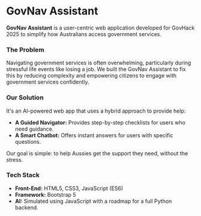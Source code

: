 # GovNav Assistant

**GovNav Assistant** is a user-centric web application developed for GovHack 2025 to simplify how Australians access government services.

### The Problem

Navigating government services is often overwhelming, particularly during stressful life events like losing a job. We built the GovNav Assistant to fix this by reducing complexity and empowering citizens to engage with government services confidently.

### Our Solution

It's an AI-powered web app that uses a hybrid approach to provide help:
* **A Guided Navigator:** Provides step-by-step checklists for users who need guidance.
* **A Smart Chatbot:** Offers instant answers for users with specific questions.

Our goal is simple: to help Aussies get the support they need, without the stress.

### Tech Stack
* **Front-End:** HTML5, CSS3, JavaScript (ES6)
* **Framework:** Bootstrap 5
* **AI:** Simulated using JavaScript with a roadmap for a full Python backend.
